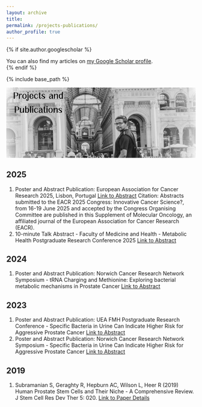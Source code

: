 ```yaml
---
layout: archive
title: 
permalink: /projects-publications/
author_profile: true
---
```


{% if site.author.googlescholar %}
  <div class="wordwrap">You can also find my articles on <a href="{{site.author.googlescholar}}">my Google Scholar profile</a>.</div>
{% endif %}

{% include base_path %}

![Welcome](/images/publications_header.png)

## 2025
1. Poster and Abstract Publication: European Association for Cancer Research 2025, Lisbon, Portugal [Link to Abstract](/projects-publications/Molecular_Oncology_2025_Abstracts.pdf) Citation: Abstracts submitted to the EACR 2025 Congress: Innovative Cancer Science?, from 16-19 June 2025 and accepted by the Congress Organising Committee are published in this Supplement of Molecular Oncology, an affiliated journal of the European Association for Cancer Research (EACR).
3. 10-minute Talk Abstract - Faculty of Medicine and Health - Metabolic Health Postgraduate Research Conference 2025 [Link to Abstract](/projects-publications/MH_PGR_2025.md)

## 2024
1. Poster and Abstract Publication: Norwich Cancer Research Network Symposium - tRNA Charging and Methionine: Exploring bacterial metabolic mechanisms in Prostate Cancer [Link to Abstract](/projects-publications/ncrn_symposium_2024.md)

## 2023
1. Poster and Abstract Publication: UEA FMH Postgraduate Research Conference - Specific Bacteria in Urine Can Indicate Higher Risk for Aggressive Prostate Cancer [Link to Abstract](/projects-publications/fmh_pgr_conference_2023.md)
2. Poster and Abstract Publication: Norwich Cancer Research Network Symposium - Specific Bacteria in Urine Can Indicate Higher Risk for Aggressive Prostate Cancer [Link to Abstract](/projects-publications/ncrn_symposium_2023.md)

## 2019
1. Subramanian S, Geraghty R, Hepburn AC, Wilson L, Heer R (2019) Human Prostate Stem Cells and Their Niche - A Comprehensive Review. J Stem Cell Res Dev Ther 5: 020. [Link to Paper Details](/projects-publications/subramanian-geraghty-2019)
